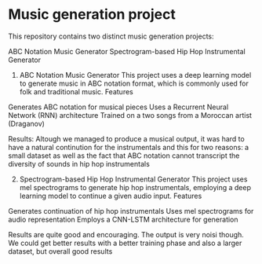 # Music generation project

This repository contains two distinct music generation projects:

ABC Notation Music Generator
Spectrogram-based Hip Hop Instrumental Generator

1. ABC Notation Music Generator
This project uses a deep learning model to generate music in ABC notation format, which is commonly used for folk and traditional music.
Features

Generates ABC notation for musical pieces
Uses a Recurrent Neural Network (RNN) architecture
Trained on a two songs from a Moroccan artist (Draganov)

Results: Altough we managed to produce a musical output, it was hard to have a natural continution for the instrumentals and this for two reasons: a small dataset as well as the fact that ABC notation cannot transcript the diversity of sounds in hip hop instrumentals

2. Spectrogram-based Hip Hop Instrumental Generator
This project uses mel spectrograms to generate hip hop instrumentals, employing a deep learning model to continue a given audio input.
Features

Generates continuation of hip hop instrumentals
Uses mel spectrograms for audio representation
Employs a CNN-LSTM architecture for generation

Results are quite good and encouraging. The output is very noisi though. We could get better results with a better training phase and also a larger dataset, but overall good results
